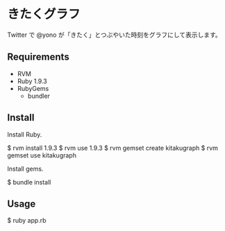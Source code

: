 # きたくグラフ

Twitter で @yono が「きたく」とつぶやいた時刻をグラフにして表示します。

## Requirements

- RVM
- Ruby 1.9.3
- RubyGems
  - bundler

## Install

Install Ruby.

  $ rvm install 1.9.3
  $ rvm use 1.9.3
  $ rvm gemset create kitakugraph
  $ rvm gemset use kitakugraph

Install gems.

  $ bundle install

## Usage

  $ ruby app.rb
